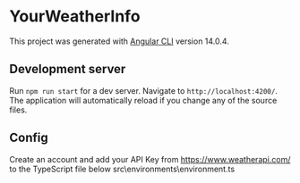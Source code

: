 # YourWeatherInfo

This project was generated with [Angular CLI](https://github.com/angular/angular-cli) version 14.0.4.

## Development server

Run `npm run start` for a dev server. Navigate to `http://localhost:4200/`. The application will automatically reload if you change any of the source files.

## Config

Create an account and add your API Key from https://www.weatherapi.com/ to the TypeScript file below
src\environments\environment.ts
